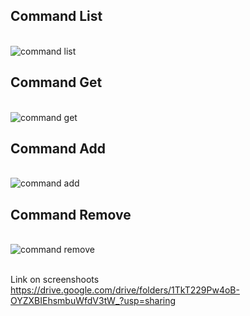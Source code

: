 ## Command List
<br /> ![command list](https://github.com/VladM4526/node-js-1/assets/119366546/20031c47-dc16-466d-a6d8-0b9eda6bfba2)

## Command Get
<br /> ![command get](https://github.com/VladM4526/node-js-1/assets/119366546/8e98431c-691d-4582-9b78-cb59108a657c)

## Command Add
<br /> ![command add](https://github.com/VladM4526/node-js-1/assets/119366546/f80a008d-8bdf-4854-bb4a-0f6bdc04e80f)

## Command Remove
<br /> ![command remove](https://github.com/VladM4526/node-js-1/assets/119366546/84dc1972-8185-444b-b7dd-9f2da1503db6)

<br /> Link on screenshoots https://drive.google.com/drive/folders/1TkT229Pw4oB-OYZXBIEhsmbuWfdV3tW_?usp=sharing
